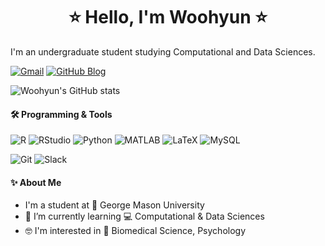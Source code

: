<h1 align="center">⭐️ Hello, I'm Woohyun ⭐️</h1>

I'm an undergraduate student studying Computational and Data Sciences.

[![Gmail](https://img.shields.io/badge/Gmail-D14836?style=for-the-badge&logo=gmail&logoColor=white)](mailto:wrachel.song@gmail.com)
[![GitHub Blog](https://img.shields.io/badge/GitHub-Blog-181717?style=for-the-badge&logo=github)](https://woohyun8.github.io/)

![Woohyun's GitHub stats](https://github-readme-stats.vercel.app/api?username=woohyun8&show_icons=true&theme=default)

#### 🛠️ Programming & Tools

![R](https://img.shields.io/badge/R-276DC3?style=for-the-badge&logo=r&logoColor=white)
![RStudio](https://img.shields.io/badge/RStudio-75AADB?style=for-the-badge&logo=rstudio&logoColor=white)
![Python](https://img.shields.io/badge/Python-3776AB?style=for-the-badge&logo=python&logoColor=white)
![MATLAB](https://img.shields.io/badge/MATLAB-0076A8?style=for-the-badge&logo=mathworks&logoColor=white)
![LaTeX](https://img.shields.io/badge/LaTeX-008080?style=for-the-badge&logo=latex&logoColor=white)
![MySQL](https://img.shields.io/badge/MySQL-4479A1?style=for-the-badge&logo=mysql&logoColor=white)

![Git](https://img.shields.io/badge/Git-F05032?style=for-the-badge&logo=git&logoColor=white)
![Slack](https://img.shields.io/badge/Slack-4A154B?style=for-the-badge&logo=slack&logoColor=white)

#### ✨ About Me

- I'm a student at 🏫 George Mason University
- 🌱 I’m currently learning 💻 Computational & Data Sciences
- 🤓 I'm interested in 🧪 Biomedical Science, Psychology


<!--

**woohyun8/woohyun8** is a ✨ _special_ ✨ repository because its `README.md` (this file) appears on your GitHub profile.

Here are some ideas to get you started:

- 🔭 I’m currently working on ...
- 🌱 I’m currently learning ...
- 👯 I’m looking to collaborate on ...
- 🤔 I’m looking for help with ...
- 💬 Ask me about ...
- 📫 How to reach me: ...
- 😄 Pronouns: ...
- ⚡ Fun fact: ...
-->
